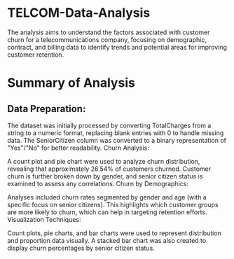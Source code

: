 # TELCOM-Data-Analysis
The analysis aims to understand the factors associated with customer churn for a telecommunications company, focusing on demographic, contract, and billing data to identify trends and potential areas for improving customer retention.
# Summary of Analysis
## Data Preparation:

The dataset was initially processed by converting TotalCharges from a string to a numeric format, replacing blank entries with 0 to handle missing data.
The SeniorCitizen column was converted to a binary representation of "Yes"/"No" for better readability.
Churn Analysis:

A count plot and pie chart were used to analyze churn distribution, revealing that approximately 26.54% of customers churned.
Customer churn is further broken down by gender, and senior citizen status is examined to assess any correlations.
Churn by Demographics:

Analyses included churn rates segmented by gender and age (with a specific focus on senior citizens). This highlights which customer groups are more likely to churn, which can help in targeting retention efforts.
Visualization Techniques:

Count plots, pie charts, and bar charts were used to represent distribution and proportion data visually. A stacked bar chart was also created to display churn percentages by senior citizen status.
